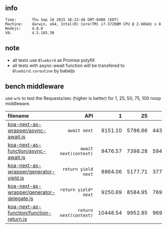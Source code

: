 
## info

    Time:       Thu Sep 10 2015 16:22:48 GMT-0400 (EDT)
    Machine:    darwin, x64, Intel(R) Core(TM) i7-3720QM CPU @ 2.60GHz x 8
    Nodejs:     4.0.0
    V8:         4.5.103.30

## note

* all tests use `Bluebird` as Promise polyfill
* all tests with async-await function will be transfered to `Bluebird.coroutine` by babeljs

## bench middleware

use `wrk` to test the Requests/sec (higher is better) for 1, 25, 50, 75, 100 noop middleware.

| filename | API | 1 | 25 | 50 | 75 | 100 |
|:---------|----:|--:|---:|---:|---:|----:|
| [koa-next-as-wrapper/async-await.js](koa-next-as-wrapper/async-await.js) | `await next` | 9151.10 | 5786.66 | 4433.47 | 3317.40 | 2735.02 |
| [koa-next-as-function/async-await.js](koa-next-as-function/async-await.js) | `await next(context)` | 9476.57 | 7398.28 | 5941.66 | 5566.85 | 4568.25 |
| [koa-next-as-wrapper/generator-yield.js](koa-next-as-wrapper/generator-yield.js) | `return yield next` | 8864.06 | 5177.71 | 3774.31 | 2748.92 | 2009.24 |
| [koa-next-as-wrapper/generator-delegate.js](koa-next-as-wrapper/generator-delegate.js) | `return yield* next` | 9250.69 | 8584.95 | 7690.87 | 7116.65 | 6762.71 |
| [koa-next-as-function/function-return.js](koa-next-as-function/function-return.js) | `return next(context)` | 10448.54 | 9952.85 | 9690.27 | 9800.95 | 9537.92 |
